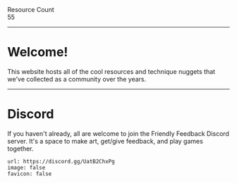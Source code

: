 <div markdown="1" class="ff_badge">
<div markdown="1" class="ff_badge_title">Resource Count</div>
<div markdown="1" class="ff_badge_value">55</div>
</div>

___

# Welcome!

This website hosts all of the cool resources and technique nuggets that we've collected as a community over the years. 

---
# Discord
If you haven't already, all are welcome to join the Friendly Feedback Discord server. It's a space to make art, get/give feedback, and play games together.

```embed
url: https://discord.gg/UatB2ChxPg
image: false
favicon: false
```